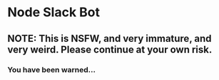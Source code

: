 # Node Slack Bot

## NOTE: This is NSFW, and very immature, and very weird. Please continue at your own risk.

### You have been warned...

